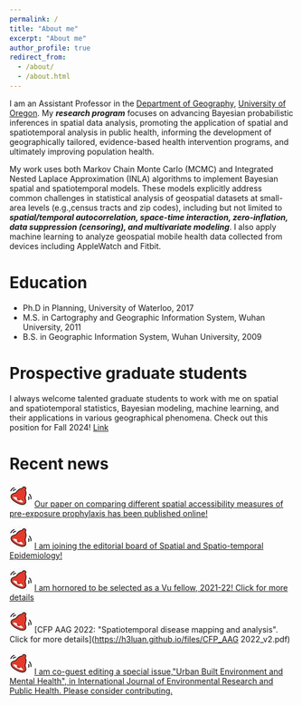 ```yaml
---
permalink: /
title: "About me"
excerpt: "About me"
author_profile: true
redirect_from: 
  - /about/
  - /about.html
---
```


I am an Assistant Professor in the [Department of Geography](https://geography.uoregon.edu), [University of Oregon](https://www.uoregon.edu/). My _**research program**_ focuses on advancing Bayesian probabilistic inferences in spatial data analysis, promoting the application of spatial and spatiotemporal analysis in public health, informing the development of geographically tailored, evidence-based health intervention programs, and ultimately improving population health.

My work uses both Markov Chain Monte Carlo (MCMC) and Integrated Nested Laplace Approximation (INLA) algorithms to implement Bayesian spatial and spatiotemporal models. These models explicitly address common challenges in statistical analysis of geospatial datasets at small-area levels (e.g.,census tracts and zip codes), including but not limited to _**spatial/temporal autocorrelation, space-time interaction, zero-inflation, data suppression (censoring), and multivariate modeling**_. I also apply machine learning to analyze geospatial mobile health data collected from devices including AppleWatch and Fitbit. 

Education
=====
* Ph.D in Planning, University of Waterloo, 2017
* M.S. in Cartography and Geographic Information System, Wuhan University, 2011
* B.S. in Geographic Information System, Wuhan University, 2009

Prospective graduate students
=====
I always welcome talented graduate students to work with me on spatial and spatiotemporal statistics, Bayesian modeling, machine learning, and their applications in various geographical phenomena. Check out this position for Fall 2024! [Link](https://h3luan.github.io/opportunities/)

Recent news
=====
![Alert](/images/alert_40.jpg) [Our paper on comparing different spatial accessibility measures of pre-exposure prophylaxis has been published online! ](https://www.sciencedirect.com/science/article/abs/pii/S1047279723001412/)

![Alert](/images/alert_40.jpg) [I am joining the editorial board of Spatial and Spatio-temporal Epidemiology!](https://www.sciencedirect.com/journal/spatial-and-spatio-temporal-epidemiology/about/editorial-board)

![Alert](/images/alert_40.jpg) [I am hornored to be selected as a Vu fellow, 2021-22! Click for more details](https://aidsvu.org/welcoming-the-2021-2011-vu-fellows/?utm_source=AIDSVu+Master+List&utm_campaign=798f616315-EMAIL_CAMPAIGN_2021_10_08_04_40_COPY_01&utm_medium=email&utm_term=0_be7cf3af51-798f616315-)

![Alert](/images/alert_40.jpg) [CFP AAG 2022: "Spatiotemporal disease mapping and analysis". Click for more details](https://h3luan.github.io/files/CFP_AAG 2022_v2.pdf)

![Alert](/images/alert_40.jpg) [I am co-guest editing a special issue,"Urban Built Environment and Mental Health", in International Journal of Environmental Research and Public Health. Please consider contributing.](https://www.mdpi.com/journal/ijerph/special_issues/Built_Environment_Mental_Health)


